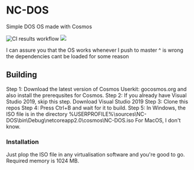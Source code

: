 # NC-DOS
Simple DOS OS made with Cosmos

![CI results workflow](https://github.com/new-cube/NC-DOS/actions/workflows/dotnettest.yml/badge.svg) ![](https://img.shields.io/github/downloads/new-cube/NC-DOS/total?color=blue&label=total%20downloads)

I can assure you that the OS works whenever I push to master ^ is wrong the dependencies cant be loaded for some reason

## Building
Step 1: Download the latest version of Cosmos Userkit: gocosmos.org and also install the prerequsites for Cosmos.
Step 2: If you already have Visual Studio 2019, skip this step. Download Visual Studio 2019
Step 3: Clone this repos
Step 4: Press Ctrl+B and wait for it to build.
Step 5: In Windows, the ISO file is in the directory %USERPROFILE%\sources\NC-DOS\bin\Debug\netcoreapp2.0\cosmos\NC-DOS.iso For MacOS, I don't know.

### Installation
Just plop the ISO file in any virtualisation software and you're good to go. Required memory is 1024 MB.
